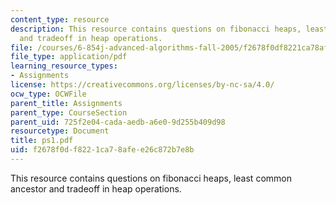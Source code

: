 ```yaml
---
content_type: resource
description: This resource contains questions on fibonacci heaps, least common ancestor
  and tradeoff in heap operations.
file: /courses/6-854j-advanced-algorithms-fall-2005/f2678f0df8221ca78afee26c872b7e8b_ps1.pdf
file_type: application/pdf
learning_resource_types:
- Assignments
license: https://creativecommons.org/licenses/by-nc-sa/4.0/
ocw_type: OCWFile
parent_title: Assignments
parent_type: CourseSection
parent_uid: 725f2e04-cada-aedb-a6e0-9d255b409d98
resourcetype: Document
title: ps1.pdf
uid: f2678f0d-f822-1ca7-8afe-e26c872b7e8b
---
```

This resource contains questions on fibonacci heaps, least common ancestor and tradeoff in heap operations.